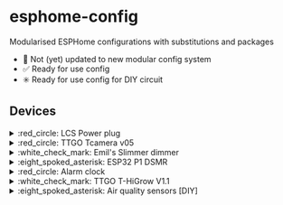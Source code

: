 # esphome-config
Modularised ESPHome configurations with substitutions and packages

- :red_circle: Not (yet) updated to new modular config system
- :white_check_mark: Ready for use config
- :eight_spoked_asterisk: Ready for use config for DIY circuit
## Devices
<details><summary>:red_circle: LCS Power plug</summary>

(Store: Action)([info](https://templates.blakadder.com/lsc_smart_connect_power_plug.html))

- GPIO04 = LED (inverted)
- GPIO12 = Relay
- GPIO13 = Button (input pullup)
</details>

<details><summary>:red_circle: TTGO Tcamera v05</summary>

(Store: Aliexpress)([info](https://github.com/lewisxhe/esp32-camera-series/blob/master/schematic/OV2640_V05.pdf))

- SSD1306 (0x3C)
    - GPIO21 = SDA
    - GPIO22 = SCL
- Battery charger ([info](https://datasheet.lcsc.com/szlcsc/1809201029_INJOINIC-IP5306_C181692.pdf))
    - GPIO02 = LED3 (not connected?)
    - GPIO21 = LED2
    - GPIO22 = LED1
- Camera
    - GPIO05 = Y2
    - GPIO14 = Y3
    - GPIO04 = Y4
    - GPIO15 = Y5
    - GPIO18 = Y6
    - GPIO23 = Y7
    - GPIO36 = Y8
    - GPIO39 = Y9
    - GPIO27 = VSNC
    - GPIO25 = HREF
    - GPIO19 = PLCK
    - GPIO26 = PWD
    - GPIO32 = XCLK/External_clock
    - GPIO13 = SIOD/SDA
    - GPIO12 = SIOC/SCL
- Other
    - GPIO33 = PIR
    - GPIO34 = Button (input pullup)
    - GPIO35 = VBatt (100k/100k) (ADC1_CH7) (11dB) 1.65v = 0%, 2.10v = 100%
</details>

<details><summary>:white_check_mark: Emil's Slimmer dimmer</summary>

(Store: Emil)([info](https://github.com/EmilFlach/slimmer_dimmer_v2))

- GPIO02 = Status LED (inverted)
- GPIO05 = Rotary encoder switch (external input pullup)
- GPIO14 = Rotary encoder A (external input pullup)
- GPIO12 = Rotary encoder B (external input pullup)
- GPIO02 = 24x WS2812B (RX pin)
- RST    = Switch (external input pullup)
- GPIO04 = STDBY (Charging done) pin
- GPIO01 = CHRG (Charging) pin (TX pin)
</details>

<details><summary>:eight_spoked_asterisk: ESP32 P1 DSMR</summary>

(Store: Ruben)([info](https://github.com/Mynasru/))

- :red_circle: To do
</details>

<details><summary>:red_circle: Alarm clock</summary>

(Store: Ruben)([info](https://github.com/Mynasru/))
Based on the ESP32 P1 board

- 
</details>

<details><summary>:white_check_mark: TTGO T-HiGrow V1.1</summary>

(Store: Aliexpress)([info](https://aliexpress.com/item/32962409404.html))

[Schematic](https://github.com/Xinyuan-LilyGO/TTGO-HiGrow/raw/master/schematic.pdf)

- GPIO25 = SDA (Bus A)
- GPIO26 = SCK (Bus A)
- GPIO04 = Power enable for sensors
- GPIO35 = Wake button
- GPIO16 = DHT11
- GPIO33 = Battery ADC
- GPIO32 = Soil humidity ADC
- GPIO34 = Soil salt ADC
</details>

<details><summary>:eight_spoked_asterisk: Air quality sensors [DIY]</summary>

Measure:
- eCO2
- eVOC
- Temperature (2x)
- Humidity
- Pressure
- PM (µm): 1, 2.5, 10
</details>